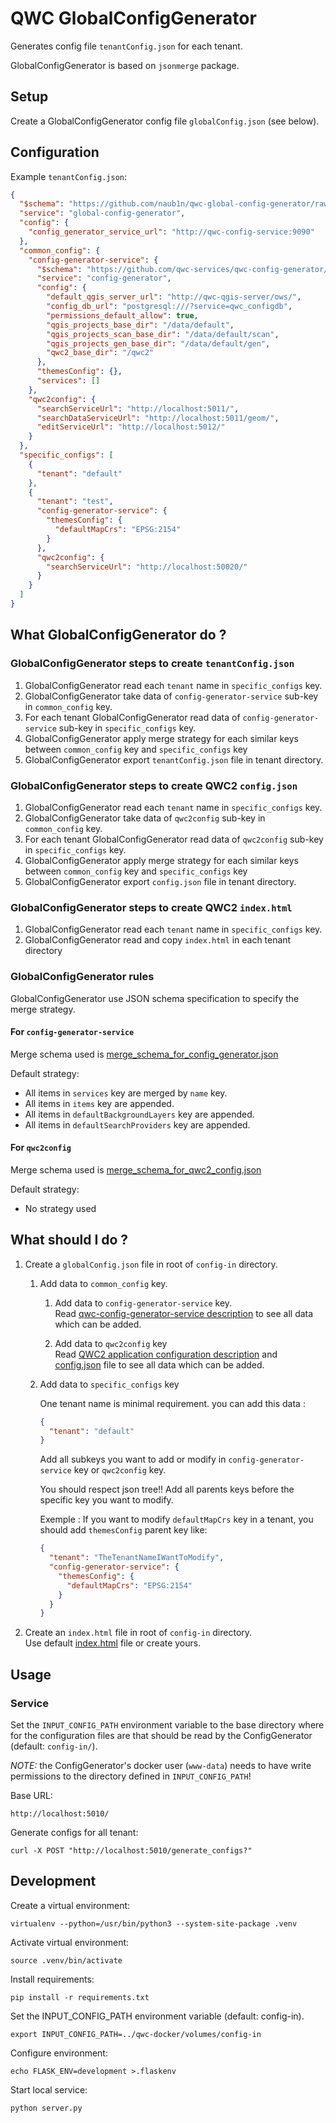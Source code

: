 QWC GlobalConfigGenerator
====================

Generates config file `tenantConfig.json` for each tenant.

GlobalConfigGenerator is based on `jsonmerge` package.


Setup
-----

Create a GlobalConfigGenerator config file `globalConfig.json` (see below).


Configuration
-------------

Example `tenantConfig.json`:
```json
{
  "$schema": "https://github.com/naub1n/qwc-global-config-generator/raw/master/schemas/qwc-global-config-generator.json",
  "service": "global-config-generator",
  "config": {
    "config_generator_service_url": "http://qwc-config-service:9090"
  },
  "common_config": {
    "config-generator-service": {
      "$schema": "https://github.com/qwc-services/qwc-config-generator/raw/master/schemas/qwc-config-generator.json",
      "service": "config-generator",
      "config": {
        "default_qgis_server_url": "http://qwc-qgis-server/ows/",
        "config_db_url": "postgresql:///?service=qwc_configdb",
        "permissions_default_allow": true,
        "qgis_projects_base_dir": "/data/default",
        "qgis_projects_scan_base_dir": "/data/default/scan",
        "qgis_projects_gen_base_dir": "/data/default/gen",
        "qwc2_base_dir": "/qwc2"
      },
      "themesConfig": {},
      "services": []
    },
    "qwc2config": {
      "searchServiceUrl": "http://localhost:5011/",
      "searchDataServiceUrl": "http://localhost:5011/geom/",
      "editServiceUrl": "http://localhost:5012/"
    }
  },
  "specific_configs": [
    {
      "tenant": "default"
    },
    {
      "tenant": "test",
      "config-generator-service": {
        "themesConfig": {
          "defaultMapCrs": "EPSG:2154"
        }
      },
      "qwc2config": {
        "searchServiceUrl": "http://localhost:50020/"
      }
    }
  ]
}
```
What GlobalConfigGenerator do ?
-----

### GlobalConfigGenerator steps to create `tenantConfig.json`
1. GlobalConfigGenerator read each `tenant` name in `specific_configs` key.
2. GlobalConfigGenerator take data of `config-generator-service` sub-key in `common_config` key.
3. For each tenant GlobalConfigGenerator read data of `config-generator-service` sub-key in `specific_configs` key.
4. GlobalConfigGenerator apply merge strategy for each similar keys between `common_config` key and `specific_configs` key
5. GlobalConfigGenerator export `tenantConfig.json` file in tenant directory.

### GlobalConfigGenerator steps to create QWC2 `config.json`
1. GlobalConfigGenerator read each `tenant` name in `specific_configs` key.
2. GlobalConfigGenerator take data of `qwc2config` sub-key in `common_config` key.
3. For each tenant GlobalConfigGenerator read data of `qwc2config` sub-key in `specific_configs` key.
4. GlobalConfigGenerator apply merge strategy for each similar keys between `common_config` key and `specific_configs` key
5. GlobalConfigGenerator export `config.json` file in tenant directory.

### GlobalConfigGenerator steps to create QWC2 `index.html`
1. GlobalConfigGenerator read each `tenant` name in `specific_configs` key. 
2. GlobalConfigGenerator read and copy `index.html` in each tenant directory

### GlobalConfigGenerator rules
GlobalConfigGenerator use JSON schema specification to specify the merge strategy.

#### For `config-generator-service`
Merge schema used is [merge_schema_for_config_generator.json](schemas/merge_schema_for_config_generator.json)

Default strategy:
* All items in `services` key are merged by `name` key.
* All items in `items` key are appended.
* All items in `defaultBackgroundLayers` key are appended.
* All items in `defaultSearchProviders` key are appended.

#### For `qwc2config`
Merge schema used is [merge_schema_for_qwc2_config.json](schemas/merge_schema_for_qwc2_config.json)

Default strategy:
* No strategy used

What should I do ?
-----
1. Create a `globalConfig.json` file in root of `config-in` directory.
   1. Add data to `common_config` key. 
      1. Add data to `config-generator-service` key.
</br>Read [qwc-config-generator-service description](https://github.com/qwc-services/qwc-config-generator/blob/master/README.md) to see all data which can be added.

      2. Add data to `qwc2config` key
</br>Read [QWC2 application configuration description](https://github.com/qgis/qwc2-demo-app/blob/master/doc/src/qwc_configuration.md#application-configuration-the-configjson-and-jsappconfigjs-files) and [config.json](https://github.com/qwc-services/qwc-docker/blob/master/volumes/config-in/default/config.json) file to see all data which can be added.

   2. Add data to `specific_configs` key

        One tenant name is minimal requirement. you can add this data :
        ```json
        {
          "tenant": "default"
        }
        ```
        Add all subkeys you want to add or modify in `config-generator-service` key or `qwc2config` key.
        
        You should respect json tree!! Add all parents keys before the specific key you want to modify.
        
        Exemple : If you want to modify `defaultMapCrs` key in a tenant, you should add `themesConfig` parent key like:
        ```json
        {
          "tenant": "TheTenantNameIWantToModify",
          "config-generator-service": {
            "themesConfig": {
              "defaultMapCrs": "EPSG:2154"
            }
          }
        }
        ```
2. Create an `index.html` file in root of `config-in` directory.
</br>Use default [index.html](https://github.com/qwc-services/qwc-docker/blob/master/volumes/config-in/default/index.html) file or create yours.


Usage
-----

### Service

Set the `INPUT_CONFIG_PATH` environment variable to the base directory where for the configuration files are that should be read by the ConfigGenerator (default: `config-in/`).

*NOTE:* the ConfigGenerator's docker user (`www-data`) needs to have write permissions to the directory defined in `INPUT_CONFIG_PATH`!

Base URL:

    http://localhost:5010/

Generate configs for all tenant:

    curl -X POST "http://localhost:5010/generate_configs?"



Development
-----------

Create a virtual environment:

    virtualenv --python=/usr/bin/python3 --system-site-package .venv

Activate virtual environment:

    source .venv/bin/activate

Install requirements:

    pip install -r requirements.txt

Set the INPUT_CONFIG_PATH environment variable (default: config-in).

    export INPUT_CONFIG_PATH=../qwc-docker/volumes/config-in

Configure environment:

    echo FLASK_ENV=development >.flaskenv

Start local service:

    python server.py

